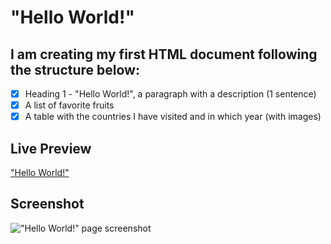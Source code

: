 # "Hello World!"

## I am creating my first HTML document following the structure below:

- [x] Heading 1 - "Hello World!", a paragraph with a description (1 sentence)
- [x] A list of favorite fruits
- [x] A table with the countries I have visited and in which year (with images)

## Live Preview

<a href="https://html-preview.github.io/?" target="_blank">"Hello World!"</a>

## Screenshot

!["Hello World!" page screenshot](./)
